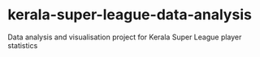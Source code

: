 # kerala-super-league-data-analysis
Data analysis and visualisation project for Kerala Super League player statistics
